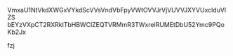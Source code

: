 VmxaU1NtVkdXWGxVYkdScVVsVndVbFpyVWtOVVJrVjVUVVJXYVUxclduVlZS
bEYzVXpCT2RXRklTbHBWClZEQTVRMmR3TWxrelRUMEtDbU52Ymc9PQoKb2Jx

fzj